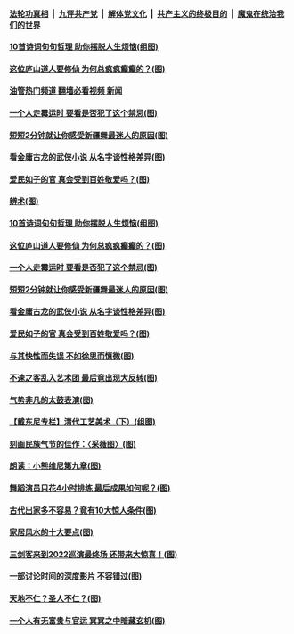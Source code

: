####  [法轮功真相](../../../../basic/blob/master/README.md?t=07122302) &nbsp;|&nbsp; [九评共产党](../../../../9ping.md/blob/master/README.md?t=07122302) &nbsp;|&nbsp; [解体党文化](../../../../jtdwh.md/blob/master/README.md?t=07122302)  &nbsp;|&nbsp; [共产主义的终极目的](../../../../gczydzjmd.md/blob/master/README.md?t=07122302) &nbsp;|&nbsp; [魔鬼在统治我们的世界](../../../../mgztzwmdsj.md/blob/master/README.md?t=07122302) 

#### [10首诗词句句哲理 助你摆脱人生烦恼(组图)](../pages/p7/1011435.md?t=07122302) 

#### [这位庐山道人要修仙 为何总疯疯癫癫的？(图)](../pages/p7/1010988.md?t=07122302) 

#### [油管热门频道 翻墙必看视频 新闻](http://45.76.130.85:81/youtube.html?07122302)

#### [一个人走霉运时 要看是否犯了这个禁忌(图)](../pages/p7/1010041.md?t=07122302) 

#### [短短2分钟就让你感受新疆舞最迷人的原因(图)](../pages/p7/1010721.md?t=07122302) 

#### [看金庸古龙的武侠小说 从名字谈性格差异(图)](../pages/p7/1010294.md?t=07122302) 

#### [爱民如子的官 真会受到百姓敬爱吗？(图)](../pages/p7/1010170.md?t=07122302) 

#### [辨术(图)](../pages/p7/1011555.md?t=07122302) 

#### [10首诗词句句哲理 助你摆脱人生烦恼(组图)](../pages/p7/1011435.md?t=07122302) 

#### [这位庐山道人要修仙 为何总疯疯癫癫的？(图)](../pages/p7/1010988.md?t=07122302) 

#### [一个人走霉运时 要看是否犯了这个禁忌(图)](../pages/p7/1010041.md?t=07122302) 

#### [短短2分钟就让你感受新疆舞最迷人的原因(图)](../pages/p7/1010721.md?t=07122302) 

#### [看金庸古龙的武侠小说 从名字谈性格差异(图)](../pages/p7/1010294.md?t=07122302) 

#### [爱民如子的官 真会受到百姓敬爱吗？(图)](../pages/p7/1010170.md?t=07122302) 

#### [与其快性而失误 不如徐思而慎微(图)](../pages/p7/1011307.md?t=07122302) 

#### [不速之客乱入艺术团 最后竟出现大反转(图)](../pages/p7/1010730.md?t=07122302) 

#### [气势非凡的太鼓表演(图)](../pages/p7/1010719.md?t=07122302) 

#### [【戴东尼专栏】清代工艺美术（下）(组图)](../pages/p7/1006416.md?t=07122302) 

#### [刻画民族气节的佳作：〈采薇图〉(图)](../pages/p7/1011211.md?t=07122302) 

#### [朗读：小熊维尼第九章(图)](../pages/p7/1011215.md?t=07122302) 

#### [舞蹈演员只花4小时排练 最后成果如何呢？(图)](../pages/p7/1010324.md?t=07122302) 

#### [古代出家多不容易？竟有10大惊人条件(图)](../pages/p7/1009773.md?t=07122302) 

#### [家居风水的十大要点(图)](../pages/p7/1010287.md?t=07122302) 

#### [三剑客来到2022巡演最终场 还带来大惊喜！(图)](../pages/p7/1011207.md?t=07122302) 

#### [一部讨论时间的深度影片 不容错过(图)](../pages/p7/1010727.md?t=07122302) 

#### [天地不仁？圣人不仁？(图)](../pages/p7/1011103.md?t=07122302) 

#### [一个人有无富贵与官运 冥冥之中暗藏玄机(图)](../pages/p7/1010998.md?t=07122302) 

<img src='http://gfw-breaker.win/goodnews/indexes/p7.md' width='0px' height='0px'/>
